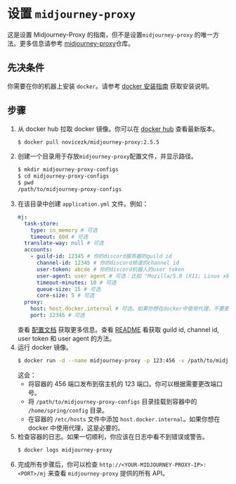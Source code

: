 # 设置 `midjourney-proxy`

这是设置 Midjourney-Proxy 的指南，但不是设置`midjourney-proxy`
的唯一方法。更多信息请参考 [midjourney-proxy](https://github.com/novicezk/midjourney-proxy/)仓库。

## 先决条件

你需要在你的机器上安装 `docker`。请参考 [docker 安装指南](https://docs.docker.com/get-docker/) 获取安装说明。

## 步骤

1. 从 docker hub 拉取 docker 镜像。你可以在 [docker hub](https://hub.docker.com/r/novicezk/midjourney-proxy) 查看最新版本。
   ```bash
   $ docker pull novicezk/midjourney-proxy:2.5.5
   ```
2. 创建一个目录用于存放`midjourney-proxy`配置文件，并显示路径。
   ```bash
   $ mkdir midjourney-proxy-configs
   $ cd midjourney-proxy-configs
   $ pwd
   /path/to/midjourney-proxy-configs
   ```
3. 在该目录中创建 `application.yml` 文件。例如：
   ```yaml
   mj:
     task-store:
       type: in_memory # 可选
       timeout: 60d # 可选
     translate-way: null # 可选
     accounts:
       - guild-id: 12345 # 你的discord服务器的guild id
         channel-id: 12345 # 你的discord频道的channel id
         user-token: abcde # 你的discord机器人的user token
         user-agent: user agent # 可选：比如 "Mozilla/5.0 (X11; Linux x86_64) AppleWebKit/537.36 (KHTML, like Gecko) Chrome/115.0.0.0 Safari/537.36
         timeout-minutes: 10 # 可选
         queue-size: 15 # 可选
         core-size: 5 # 可选
     proxy:
       host: host.docker.internal # 可选。如果你想在docker中使用代理，不要更改此项。
       port: 12345 # 可选
   ```
   查看 [配置文档](https://github.com/novicezk/midjourney-proxy/blob/main/docs/config.md)
   获取更多信息。查看 [README](https://github.com/novicezk/midjourney-proxy/tree/main#使用前提) 看获取 guild id, channel
   id, user token 和 user agent 的方法。
4. 运行 docker 镜像。
   ```bash
   $ docker run -d --name midjourney-proxy -p 123:456 -v /path/to/midjourney-proxy-configs:/home/spring/config --add-host=host.docker.internal:host-gateway novicezk/midjourney-proxy:2.5.5
   ```
   这会：
   - 将容器的 456 端口发布到宿主机的 123 端口。你可以根据需要更改端口号。
   - 将 `/path/to/midjourney-proxy-configs` 目录挂载到容器中的 `/home/spring/config` 目录。
   - 在容器的 `/etc/hosts` 文件中添加 `host.docker.internal`。如果你想在 docker 中使用代理，这是必要的。
5. 检查容器的日志。如果一切顺利，你应该在日志中看不到错误或警告。
   ```bash
   $ docker logs midjourney-proxy
   ```
6. 完成所有步骤后，你可以检查 `http://<YOUR-MIDJOURNEY-PROXY-IP>:<PORT>/mj` 来查看 `midjourney-proxy` 提供的所有 API。

